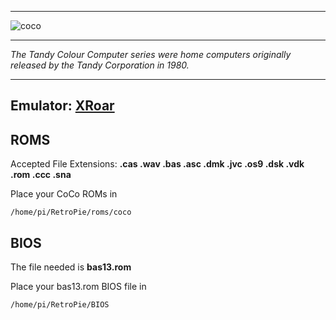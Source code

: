 ***
![coco](https://cloud.githubusercontent.com/assets/10035308/12190919/701943ba-b58b-11e5-991c-5839099607d8.png)
***
_The Tandy Colour Computer series were home computers originally released by the Tandy Corporation in 1980._
***
## Emulator: [XRoar](http://www.6809.org.uk/xroar/)

## ROMS
Accepted File Extensions: **.cas .wav .bas .asc .dmk .jvc .os9 .dsk .vdk .rom .ccc .sna**

Place your CoCo ROMs in
```
/home/pi/RetroPie/roms/coco
```
## BIOS

The file needed is **bas13.rom**

Place your bas13.rom BIOS file in
```
/home/pi/RetroPie/BIOS
```